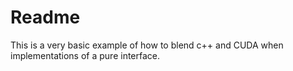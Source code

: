 # Readme

This is a very basic example of how to blend c++ and CUDA when implementations of a pure interface.